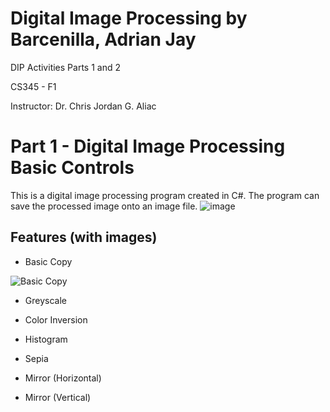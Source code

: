 # Digital Image Processing by Barcenilla, Adrian Jay

DIP Activities Parts 1 and 2

CS345 - F1

Instructor: Dr. Chris Jordan G. Aliac

# Part 1 - Digital Image Processing Basic Controls
This is a digital image processing program created in C#. The program can save the processed image onto an image file.
![image](https://user-images.githubusercontent.com/111829440/206372777-41420802-26c8-487e-b629-0a3931056606.png)


## Features (with images)
- Basic Copy

![Basic Copy](https://user-images.githubusercontent.com/111829440/206373553-5a58c465-3862-4661-841c-a1e9b34d6413.jpeg)

- Greyscale
- Color Inversion 
- Histogram 
- Sepia 
- Mirror (Horizontal)

- Mirror (Vertical)

